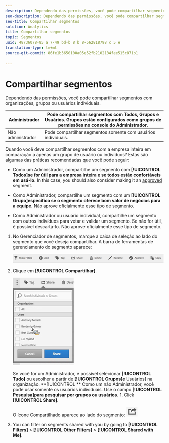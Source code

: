 ```yaml
---
description: Dependendo das permissões, você pode compartilhar segmentos com organizações, grupos ou usuários individuais.
seo-description: Dependendo das permissões, você pode compartilhar segmentos com organizações, grupos ou usuários individuais.
seo-title: Compartilhar segmentos
solution: Analytics
title: Compartilhar segmentos
topic: Segmentos
uuid: 48736078-85 a 7-49 bd-b 8 b 8-562818798 c 5 e
translation-type: tm+mt
source-git-commit: 86fe1b3650100a05e52fb2102134fee515c871b1

---
```



# Compartilhar segmentos

Dependendo das permissões, você pode compartilhar segmentos com organizações, grupos ou usuários individuais.

| Administrador | Pode compartilhar segmentos com Todos, Grupos e Usuários. Grupos estão configurados como grupos de permissões no console do Administrador. |
|---|---|
| Não administrador | Pode compartilhar segmentos somente com usuários individuais. |

Quando você deve compartilhar segmentos com a empresa inteira em comparação a apenas um grupo de usuário ou indivíduos? Estas são algumas das práticas recomendadas que você pode seguir:

* Como um Administrador, compartilhe um segmento com **[!UICONTROL Todos]se for útil para a empresa inteira e se todos estão confortáveis em usá-lo.** In this case, you should also consider making it an [approved](../../../components/c-segmentation/c-segmentation-workflow/seg-approve.md#concept_DF477F151A9E483A92ED1DDAAF035953) segment.

* Como Administrador, compartilhe um segmento com um **[!UICONTROL Grupo]específico se o segmento oferece bom valor de negócios para a equipe.** Não aprove oficialmente esse tipo de segmento.
* Como Administrador ou usuário individual, compartilhe um segmento com outros indivíduos para vetar e validar um segmento. Se não for útil, é possível descartá-lo. Não aprove oficialmente esse tipo de segmento.

1. No Gerenciador de segmentos, marque a caixa de seleção ao lado do segmento que você deseja compartilhar. A barra de ferramentas de gerenciamento do segmento aparece:

   ![](assets/segment_mgmt_toolbar.png)

1. Clique em **[!UICONTROL Compartilhar]**.

   ![](assets/sharing_segments.png)

   Se você for um Administrador, é possível selecionar **[!UICONTROL Tudo]** ou escolher a partir de **[!UICONTROL Grupos]e** Usuários] na organização. **[!UICONTROL ** Como um não Administrador, você pode usar somente os usuários individuais. Use o campo **[!UICONTROL Pesquisa]para pesquisar por grupos ou usuários.** 1. Click **[!UICONTROL Share]**.

   O ícone Compartilhado aparece ao lado do segmento:  ![](assets/share_icon.png)

1. You can filter on segments shared with you by going to **[!UICONTROL Filters]** &gt; **[!UICONTROL Other Filters]** &gt; **[!UICONTROL Shared with Me]**.

